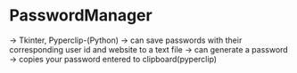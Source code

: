 # PasswordManager
-> Tkinter, Pyperclip-(Python)
-> can save passwords with their corresponding user id and website to a text file
-> can generate a password 
-> copies your password entered to clipboard(pyperclip)
